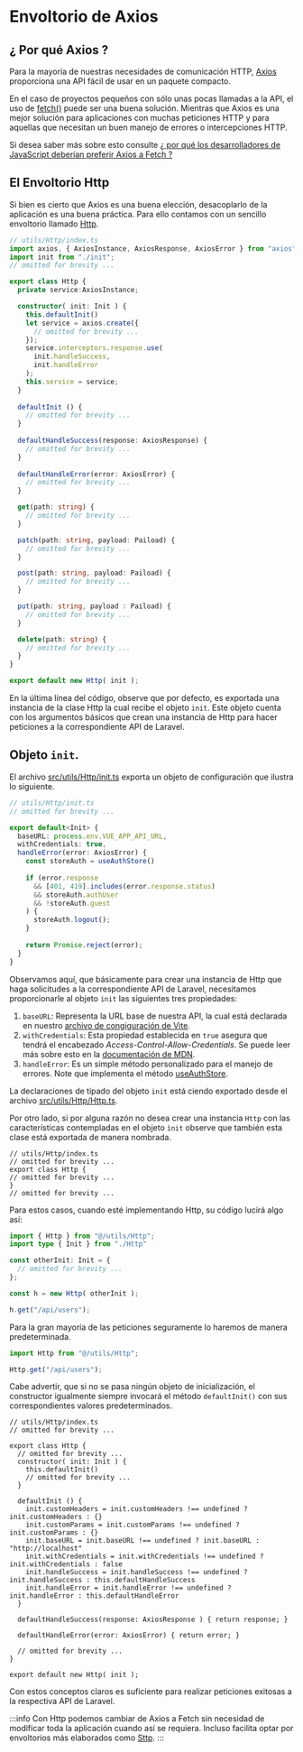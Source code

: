 # Envoltorio de Axios

## ¿ Por qué Axios ?

Para la mayoría de nuestras necesidades de comunicación HTTP, [Axios](https://axios-http.com/) proporciona una API fácil de usar en un paquete compacto.

En el caso de proyectos pequeños con sólo unas pocas llamadas a la API, el uso de [fetch()](https://developer.mozilla.org/es/docs/Web/API/Fetch_API/Using_Fetch) puede ser una buena solución. Mientras que Axios es una mejor solución para aplicaciones con muchas peticiones HTTP y para aquellas que necesitan un buen manejo de errores o intercepciones HTTP.

Si desea saber más sobre esto consulte [¿ por qué los desarrolladores de JavaScript deberían preferir Axios a Fetch ?](https://www.ma-no.org/es/programacion/javascript/por-que-los-desarrolladores-de-javascript-deberian-preferir-axios-a-fetch)

## El Envoltorio Http

Si bien es cierto que Axios es una buena elección, desacoplarlo de la aplicación es una buena práctica. Para ello contamos con un sencillo envoltorio llamado [Http](https://github.com/CaribesTIC/vue-frontend-ts/blob/main/src/utils/Http/index.ts).

```ts
// utils/Http/index.ts
import axios, { AxiosInstance, AxiosResponse, AxiosError } from "axios";
import init from "./init";
// omitted for brevity ...

export class Http {
  private service:AxiosInstance;

  constructor( init: Init ) {    
    this.defaultInit()    
    let service = axios.create({
      // omitted for brevity ...
    });    
    service.interceptors.response.use(
      init.handleSuccess,
      init.handleError
    );
    this.service = service;    
  }
  
  defaultInit () {    
    // omitted for brevity ...
  }
  
  defaultHandleSuccess(response: AxiosResponse) {
    // omitted for brevity ...
  }
  
  defaultHandleError(error: AxiosError) {
    // omitted for brevity ...
  }

  get(path: string) {
    // omitted for brevity ...
  }

  patch(path: string, payload: Paiload) {
    // omitted for brevity ...
  }

  post(path: string, payload: Paiload) {
    // omitted for brevity ...
  }

  put(path: string, payload : Paiload) {
    // omitted for brevity ...
  }

  delete(path: string) {
    // omitted for brevity ...
  }
}

export default new Http( init );
```

En la última línea del código, observe que por defecto, es exportada una instancia de la clase Http la cual recibe el objeto `init`. Este objeto cuenta con los argumentos básicos que crean una instancia de Http para hacer peticiones a la correspondiente API de Laravel.

## Objeto `init`.

El archivo [src/utils/Http/init.ts](https://github.com/CaribesTIC/vue-frontend-ts/blob/main/src/utils/Http/init.ts) exporta un objeto de configuración que ilustra lo siguiente.

```ts
// utils/Http/init.ts
// omitted for brevity ...

export default<Init> {
  baseURL: process.env.VUE_APP_API_URL,  
  withCredentials: true,
  handleError(error: AxiosError) {
    const storeAuth = useAuthStore()
    
    if (error.response
      && [401, 419].includes(error.response.status)    
      && storeAuth.authUser 
      && !storeAuth.guest
    ) {
      storeAuth.logout();
    }
    
    return Promise.reject(error);
  }
}
```
Observamos aquí, que básicamente para crear una instancia de Http que haga solicitudes a la correspondiente API de Laravel, necesitamos proporcionarle al objeto `init` las siguientes tres propiedades:

1. `baseURL`: Representa la URL base de nuestra API, la cual está declarada en nuestro [archivo de congiguración de Vite](https://github.com/CaribesTIC/vue-frontend-ts/blob/main/vite.config.ts).
1. `withCredentials`: Esta propiedad establecida en `true` asegura que tendrá el encabezado _Access-Control-Allow-Credentials_. Se puede leer más sobre esto en la [documentación de MDN](https://developer.mozilla.org/en-US/docs/Web/HTTP/Headers/Access-Control-Allow-Credentials).
1. `handleError`: Es un simple método personalizado para el manejo de errores. Note que implementa el método [useAuthStore](https://github.com/CaribesTIC/vue-frontend-ts/blob/main/src/modules/Auth/stores/index.ts).

La declaraciones de tipado del objeto `init` está ciendo exportado desde el archivo [src/utils/Http/Http.ts](https://github.com/CaribesTIC/vue-frontend-ts/blob/main/src/utils/Http/Http.ts). 

Por otro lado, si por alguna razón no desea crear una instancia `Http` con las características contempladas en el objeto `ìnit` observe que también esta clase está exportada de manera nombrada.

```ts{3}
// utils/Http/index.ts
// omitted for brevity ...
export class Http {
// omitted for brevity ...
}
// omitted for brevity ...
```
Para estos casos, cuando esté implementando Http, su código lucirá algo así:

```ts
import { Http } from "@/utils/Http";
import type { Init } from "./Http"

const otherInit: Init = {
  // omitted for brevity ...
};

const h = new Http( otherInit );

h.get("/api/users");
```
Para la gran mayoría de las peticiones seguramente lo haremos de manera predeterminada.

```ts
import Http from "@/utils/Http";

Http.get("/api/users");
```

Cabe advertir, que si no se pasa ningún objeto de inicialización, el constructor igualmente siempre invocará el método 
`defaultInit()` con sus correspondientes valores predeterminados.

```ts{7,1011,12,13,14,15,16,17,18}
// utils/Http/index.ts
// omitted for brevity ...

export class Http {
  // omitted for brevity ...
  constructor( init: Init ) {    
    this.defaultInit()    
    // omitted for brevity ...
  }
  
  defaultInit () {    
    init.customHeaders = init.customHeaders !== undefined ? init.customHeaders : {}
    init.customParams = init.customParams !== undefined ? init.customParams : {}
    init.baseURL = init.baseURL !== undefined ? init.baseURL : "http://localhost"
    init.withCredentials = init.withCredentials !== undefined ? init.withCredentials : false
    init.handleSuccess = init.handleSuccess !== undefined ? init.handleSuccess : this.defaultHandleSuccess
    init.handleError = init.handleError !== undefined ? init.handleError : this.defaultHandleError
  }
  
  defaultHandleSuccess(response: AxiosResponse ) { return response; }
  
  defaultHandleError(error: AxiosError) { return error; }

  // omitted for brevity ...
}

export default new Http( init );
```
Con estos conceptos claros es suficiente para realizar peticiones exitosas a la respectiva API de Laravel.

:::info
Con Http podemos cambiar de Axios a Fetch sin necesidad de modificar toda la aplicación cuando así se requiera. Incluso facilita optar por envoltorios más elaborados como [Sttp](https://superchargejs.com/docs/3.x/sttp).
:::

